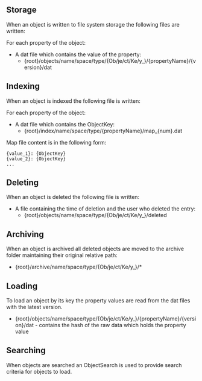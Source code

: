## Storage
When an object is written to file system storage the following files are written:

For each property of the object:
- A dat file which contains the value of the property:
  - {root}/objects/name/space/type/{Ob/je/ct/Ke/y_}/{propertyName}/{version}/dat

## Indexing

When an object is indexed the following file is written:

For each property of the object:
- A dat file which contains the ObjectKey:
  - {root}/index/name/space/type/{propertyName}/map_{num}.dat
  
Map file content is in the following form:

```
{value_1}: {ObjectKey}
{value_2}: {ObjectKey}
...
```

## Deleting

When an object is deleted the following file is written:
- A file containing the time of deletion and the user who deleted the entry:
  - {root}/objects/name/space/type/{Ob/je/ct/Ke/y_}/deleted

## Archiving

When an object is archived all deleted objects are moved to the archive folder maintaining their original relative path:
- {root}/archive/name/space/type/{Ob/je/ct/Ke/y_}/*

## Loading

To load an object by its key the property values are read from the dat files with the latest version.
- {root}/objects/name/space/type/{Ob/je/ct/Ke/y_}/{propertyName}/{version}/dat - contains the hash of the raw data which holds the property value


## Searching

When objects are searched an ObjectSearch is used to provide search criteria for objects to load.